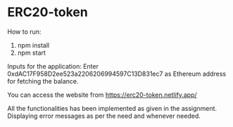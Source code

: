 # ERC20-token
How to run:
1. npm install
2. npm start

Inputs for the application:
Enter 0xdAC17F958D2ee523a2206206994597C13D831ec7 as Ethereum address for fetching the balance.

You can access the website from https://erc20-token.netlify.app/

All the functionalities has been implemented as given in the assignment.
Displaying error messages as per the need and whenever needed.
